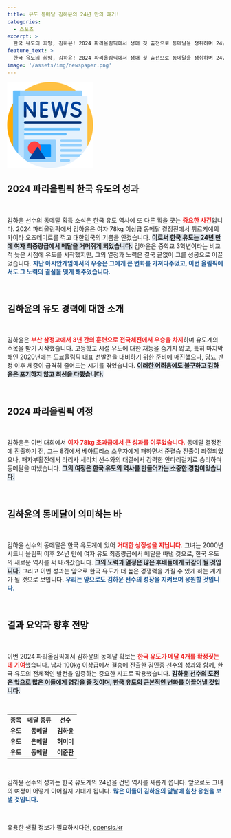 ```yaml
---
title: 유도 동메달 김하윤의 24년 만의 쾌거!
categories:
  - 스포츠
excerpt: >
  한국 유도의 희망, 김하윤! 2024 파리올림픽에서 생애 첫 출전으로 동메달을 쟁취하며 24년 만에 여자 최중량급 메달을 획득했다. 그녀의 눈부신 여정과 감동적인 승리, 놓치지 마세요!
feature_text: >
  한국 유도의 희망, 김하윤! 2024 파리올림픽에서 생애 첫 출전으로 동메달을 쟁취하며 24년 만에 여자 최중량급 메달을 획득했다. 그녀의 눈부신 여정과 감동적인 승리, 놓치지 마세요!
image: '/assets/img/newspaper.png'
---
```


<p><img src="/assets/img/newspaper.png" alt="kimp 속보" /></p>

<h2 data-ke-size="size26">2024 파리올림픽 한국 유도의 성과</h2>

<p data-ke-size="size16">&nbsp;</p>

<p>김하윤 선수의 동메달 획득 소식은 한국 유도 역사에 또 다른 획을 긋는 <b><span style="color: #ee2323;">중요한 사건</span></b>입니다. 2024 파리올림픽에서 김하윤은 여자 78kg 이상급 동메달 결정전에서 튀르키예의 카이라 오즈데미르를 꺾고 대한민국의 기쁨을 안겼습니다. <b><span style="background-color: #21538527;">이로써 한국 유도는 24년 만에 여자 최중량급에서 메달을 거머쥐게 되었습니다.</span></b> 김하윤은 중학교 3학년이라는 비교적 늦은 시점에 유도를 시작했지만, 그의 열정과 노력은 결국 끝없이 그를 성공으로 이끌었습니다. <b><span style="color: #1a5490;">지난 아시안게임에서의 우승은 그에게 큰 변화를 가져다주었고, 이번 올림픽에서도 그 노력의 결실을 맺게 해주었습니다.</span></b></p>

<p data-ke-size="size16">&nbsp;</p>

<h2 data-ke-size="size26">김하윤의 유도 경력에 대한 소개</h2>

<p data-ke-size="size16">&nbsp;</p>

<p>김하윤은 <b><span style="color: #ee2323;">부산 삼정고에서 3년 간의 훈련으로 전국체전에서 우승을 차지</span></b>하며 유도계의 주목을 받기 시작했습니다. 고등학교 시절 유도에 대한 재능을 숨기지 않고, 특히 마지막 해인 2020년에는 도쿄올림픽 대표 선발전을 대비하기 위한 준비에 매진했으나, 당뇨 판정 이후 체중이 급격히 줄어드는 시기를 겪었습니다. <b><span style="background-color: #21538527;">이러한 어려움에도 불구하고 김하윤은 포기하지 않고 최선을 다했습니다.</span></b> </p>

<p data-ke-size="size16">&nbsp;</p>

<h2 data-ke-size="size26">2024 파리올림픽 여정</h2>

<p data-ke-size="size16">&nbsp;</p>

<p>김하윤은 이번 대회에서 <b><span style="color: #ee2323;">여자 78kg 초과급에서 큰 성과를 이루었습니다.</span></b> 동메달 결정전에 진출하기 전, 그는 8강에서 베아트리스 소우자에게 패하면서 준결승 진출이 좌절되었으나, 패자부활전에서 라리사 세리치 선수와의 대결에서 강력한 안다리걸기로 승리하며 동메달을 따냈습니다. <b><span style="background-color: #21538527;">그의 여정은 한국 유도의 역사를 만들어가는 소중한 경험이었습니다.</span></b></p>

<p data-ke-size="size16">&nbsp;</p>

<h2 data-ke-size="size26">김하윤의 동메달이 의미하는 바</h2>

<p data-ke-size="size16">&nbsp;</p>

<p>김하윤 선수의 동메달은 한국 유도계에 있어 <b><span style="color: #ee2323;">거대한 상징성을 지닙니다.</span></b> 그녀는 2000년 시드니 올림픽 이후 24년 만에 여자 유도 최중량급에서 메달을 따낸 것으로, 한국 유도의 새로운 역사를 써 내려갔습니다. <b><span style="background-color: #21538527;">그의 노력과 열정은 많은 후배들에게 귀감이 될 것입니다.</span></b> 그리고 이번 성과는 앞으로 한국 유도가 더 높은 경쟁력을 가질 수 있게 하는 계기가 될 것으로 보입니다. <b><span style="color: #1a5490;">우리는 앞으로도 김하윤 선수의 성장을 지켜보며 응원할 것입니다.</span></b></p>

<p data-ke-size="size16">&nbsp;</p>

<h2 data-ke-size="size26">결과 요약과 향후 전망</h2>

<p data-ke-size="size16">&nbsp;</p>

<p>이번 2024 파리올림픽에서 김하윤의 동메달 확보는 <b><span style="color: #ee2323;">한국 유도가 메달 4개를 확정짓는 데 기여</span></b>했습니다. 남자 100kg 이상급에서 결승에 진출한 김민종 선수의 성과와 함께, 한국 유도의 전체적인 발전을 입증하는 중요한 지표로 작용했습니다. <b><span style="background-color: #21538527;">김하윤 선수의 도전은 앞으로 많은 이들에게 영감을 줄 것이며, 한국 유도의 근본적인 변화를 이끌어낼 것입니다.</span></b></p>

<p data-ke-size="size16">&nbsp;</p>

<table style="width: 100%; border-collapse: collapse;">
<tr>
<td style="text-align: center; height: 17px;"><b>종목</b></td>
<td style="text-align: center; height: 17px;"><b>메달 종류</b></td>
<td style="text-align: center; height: 17px;"><b>선수</b></td>
</tr>
<tr>
<td style="text-align: center; height: 17px;"><b>유도</b></td>
<td style="text-align: center; height: 17px;"><b>동메달</b></td>
<td style="text-align: center; height: 17px;"><b>김하윤</b></td>
</tr>
<tr>
<td style="text-align: center; height: 17px;"><b>유도</b></td>
<td style="text-align: center; height: 17px;"><b>은메달</b></td>
<td style="text-align: center; height: 17px;"><b>허미미</b></td>
</tr>
<tr>
<td style="text-align: center; height: 17px;"><b>유도</b></td>
<td style="text-align: center; height: 17px;"><b>동메달</b></td>
<td style="text-align: center; height: 17px;"><b>이준환</b></td>
</tr>
</table>

<p data-ke-size="size16">&nbsp;</p> 

<p>김하윤 선수의 성과는 한국 유도계의 24년을 건넌 역사를 새롭게 씁니다. 앞으로도 그녀의 여정이 어떻게 이어질지 기대가 됩니다. <b><span style="color: #1a5490;">많은 이들이 김하윤의 앞날에 힘찬 응원을 보낼 것입니다.</span></b> </p>

<p data-ke-size="size16">&nbsp;</p> 
유용한 생활 정보가 필요하시다면, <a href="https://opensis.kr" rel="dofollow">opensis.kr</a>



